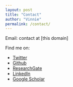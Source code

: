 ```yaml
---
layout: post
title: "Contact"
author: "Vinnie"
permalink: /contact/
---
```


Email: contact at [this domain]

Find me on:

*   [Twitter](https://twitter.com/vinmonaco)
*   [Github](https://github.com/vmonaco)
*   [ResearchGate](https://www.researchgate.net/profile/Vinnie_Monaco)
*   [LinkedIn](http://www.linkedin.com/in/vmonaco)
*   [Google Scholar](http://scholar.google.com/citations?user=iG64YJUAAAAJ&hl=en)
